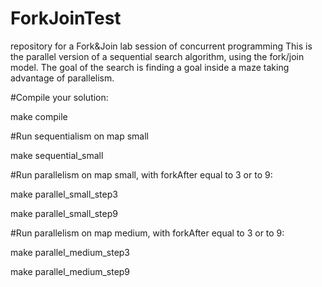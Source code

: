 # ForkJoinTest
repository for a Fork&amp;Join lab session of concurrent programming 
This is the parallel version of a sequential search algorithm, using the fork/join model. The goal of the search is finding a goal inside a maze taking advantage of parallelism.

#Compile your solution:

make compile

#Run sequentialism on map small

make sequential_small

#Run parallelism on map small, with forkAfter equal to 3 or to 9:

make parallel_small_step3

make parallel_small_step9

#Run parallelism on map medium, with forkAfter equal to 3 or to 9:

make parallel_medium_step3

make parallel_medium_step9
